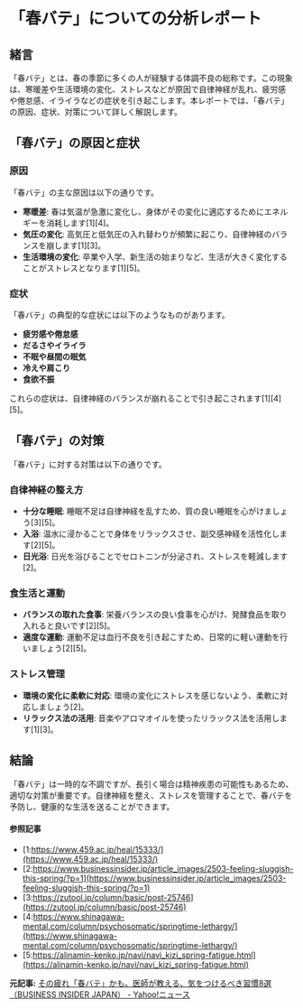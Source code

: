 # 「春バテ」についての分析レポート

## 緒言

「春バテ」とは、春の季節に多くの人が経験する体調不良の総称です。この現象は、寒暖差や生活環境の変化、ストレスなどが原因で自律神経が乱れ、疲労感や倦怠感、イライラなどの症状を引き起こします。本レポートでは、「春バテ」の原因、症状、対策について詳しく解説します。

## 「春バテ」の原因と症状

### 原因

「春バテ」の主な原因は以下の通りです。

- **寒暖差**: 春は気温が急激に変化し、身体がその変化に適応するためにエネルギーを消耗します[1][4]。
- **気圧の変化**: 高気圧と低気圧の入れ替わりが頻繁に起こり、自律神経のバランスを崩します[1][3]。
- **生活環境の変化**: 卒業や入学、新生活の始まりなど、生活が大きく変化することがストレスとなります[1][5]。

### 症状

「春バテ」の典型的な症状には以下のようなものがあります。

- **疲労感や倦怠感**
- **だるさやイライラ**
- **不眠や昼間の眠気**
- **冷えや肩こり**
- **食欲不振**

これらの症状は、自律神経のバランスが崩れることで引き起こされます[1][4][5]。

## 「春バテ」の対策

「春バテ」に対する対策は以下の通りです。

### 自律神経の整え方

- **十分な睡眠**: 睡眠不足は自律神経を乱すため、質の良い睡眠を心がけましょう[3][5]。
- **入浴**: 温水に浸かることで身体をリラックスさせ、副交感神経を活性化します[2][5]。
- **日光浴**: 日光を浴びることでセロトニンが分泌され、ストレスを軽減します[2]。

### 食生活と運動

- **バランスの取れた食事**: 栄養バランスの良い食事を心がけ、発酵食品を取り入れると良いです[2][5]。
- **適度な運動**: 運動不足は血行不良を引き起こすため、日常的に軽い運動を行いましょう[2][5]。

### ストレス管理

- **環境の変化に柔軟に対応**: 環境の変化にストレスを感じないよう、柔軟に対応しましょう[2]。
- **リラックス法の活用**: 音楽やアロマオイルを使ったリラックス法を活用します[1][3]。

## 結論

「春バテ」は一時的な不調ですが、長引く場合は精神疾患の可能性もあるため、適切な対策が重要です。自律神経を整え、ストレスを管理することで、春バテを予防し、健康的な生活を送ることができます。

#### 参照記事
- [1:https://www.459.ac.jp/heal/15333/](https://www.459.ac.jp/heal/15333/)
- [2:https://www.businessinsider.jp/article_images/2503-feeling-sluggish-this-spring/?p=1](https://www.businessinsider.jp/article_images/2503-feeling-sluggish-this-spring/?p=1)
- [3:https://zutool.jp/column/basic/post-25746](https://zutool.jp/column/basic/post-25746)
- [4:https://www.shinagawa-mental.com/column/psychosomatic/springtime-lethargy/](https://www.shinagawa-mental.com/column/psychosomatic/springtime-lethargy/)
- [5:https://alinamin-kenko.jp/navi/navi_kizi_spring-fatigue.html](https://alinamin-kenko.jp/navi/navi_kizi_spring-fatigue.html)


**元記事:** [その疲れ「春バテ」かも。医師が教える、気をつけるべき習慣8選（BUSINESS INSIDER JAPAN） - Yahoo!ニュース](https://news.yahoo.co.jp/articles/76ec653b4da0d1bd06c0e7c04326d585523611c9?source=rss)